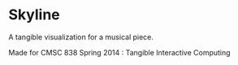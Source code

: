 # Skyline

A tangible visualization for a musical piece.

Made for CMSC 838 Spring 2014 : Tangible Interactive Computing

